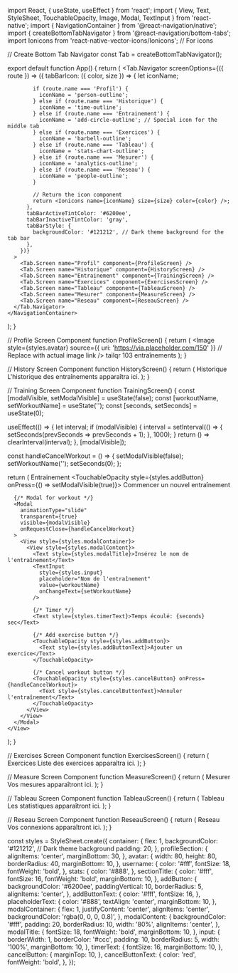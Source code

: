 import React, { useState, useEffect } from 'react';
import { View, Text, StyleSheet, TouchableOpacity, Image, Modal, TextInput } from 'react-native';
import { NavigationContainer } from '@react-navigation/native';
import { createBottomTabNavigator } from '@react-navigation/bottom-tabs';
import Ionicons from 'react-native-vector-icons/Ionicons'; // For icons

// Create Bottom Tab Navigator
const Tab = createBottomTabNavigator();

export default function App() {
  return (
    <NavigationContainer>
      <Tab.Navigator
        screenOptions={({ route }) => ({
          tabBarIcon: ({ color, size }) => {
            let iconName;

            if (route.name === 'Profil') {
              iconName = 'person-outline';
            } else if (route.name === 'Historique') {
              iconName = 'time-outline';
            } else if (route.name === 'Entrainement') {
              iconName = 'add-circle-outline'; // Special icon for the middle tab
            } else if (route.name === 'Exercices') {
              iconName = 'barbell-outline';
            } else if (route.name === 'Tableau') {
              iconName = 'stats-chart-outline';
            } else if (route.name === 'Mesurer') {
              iconName = 'analytics-outline';
            } else if (route.name === 'Reseau') {
              iconName = 'people-outline';
            }

            // Return the icon component
            return <Ionicons name={iconName} size={size} color={color} />;
          },
          tabBarActiveTintColor: '#6200ee',
          tabBarInactiveTintColor: 'gray',
          tabBarStyle: {
            backgroundColor: '#121212', // Dark theme background for the tab bar
          },
        })}
      >
        <Tab.Screen name="Profil" component={ProfileScreen} />
        <Tab.Screen name="Historique" component={HistoryScreen} />
        <Tab.Screen name="Entrainement" component={TrainingScreen} />
        <Tab.Screen name="Exercices" component={ExercisesScreen} />
        <Tab.Screen name="Tableau" component={TableauScreen} />
        <Tab.Screen name="Mesurer" component={MeasureScreen} />
        <Tab.Screen name="Reseau" component={ReseauScreen} />
      </Tab.Navigator>
    </NavigationContainer>
  );
}

// Profile Screen Component
function ProfileScreen() {
  return (
    <View style={styles.container}>
      <View style={styles.profileSection}>
        <Image
          style={styles.avatar}
          source={{ uri: 'https://via.placeholder.com/150' }} // Replace with actual image link
        />
        <Text style={styles.username}>tailqr</Text>
        <Text style={styles.stats}>103 entraînements</Text>
      </View>
    </View>
  );
}

// History Screen Component
function HistoryScreen() {
  return (
    <View style={styles.container}>
      <Text style={styles.sectionTitle}>Historique</Text>
      <Text style={styles.placeholderText}>L'historique des entraînements apparaîtra ici.</Text>
    </View>
  );
}

// Training Screen Component
function TrainingScreen() {
  const [modalVisible, setModalVisible] = useState(false);
  const [workoutName, setWorkoutName] = useState('');
  const [seconds, setSeconds] = useState(0);

  useEffect(() => {
    let interval;
    if (modalVisible) {
      interval = setInterval(() => {
        setSeconds(prevSeconds => prevSeconds + 1);
      }, 1000);
    }
    return () => clearInterval(interval);
  }, [modalVisible]);

  const handleCancelWorkout = () => {
    setModalVisible(false);
    setWorkoutName('');
    setSeconds(0);
  };

  return (
    <View style={styles.container}>
      <Text style={styles.sectionTitle}>Entrainement</Text>
      <TouchableOpacity style={styles.addButton} onPress={() => setModalVisible(true)}>
        <Text style={styles.addButtonText}>Commencer un nouvel entraînement</Text>
      </TouchableOpacity>

      {/* Modal for workout */}
      <Modal
        animationType="slide"
        transparent={true}
        visible={modalVisible}
        onRequestClose={handleCancelWorkout}
      >
        <View style={styles.modalContainer}>
          <View style={styles.modalContent}>
            <Text style={styles.modalTitle}>Insérez le nom de l'entraînement</Text>
            <TextInput
              style={styles.input}
              placeholder="Nom de l'entraînement"
              value={workoutName}
              onChangeText={setWorkoutName}
            />

            {/* Timer */}
            <Text style={styles.timerText}>Temps écoulé: {seconds} sec</Text>

            {/* Add exercise button */}
            <TouchableOpacity style={styles.addButton}>
              <Text style={styles.addButtonText}>Ajouter un exercice</Text>
            </TouchableOpacity>

            {/* Cancel workout button */}
            <TouchableOpacity style={styles.cancelButton} onPress={handleCancelWorkout}>
              <Text style={styles.cancelButtonText}>Annuler l'entraînement</Text>
            </TouchableOpacity>
          </View>
        </View>
      </Modal>
    </View>
  );
}

// Exercises Screen Component
function ExercisesScreen() {
  return (
    <View style={styles.container}>
      <Text style={styles.sectionTitle}>Exercices</Text>
      <Text style={styles.placeholderText}>Liste des exercices apparaîtra ici.</Text>
    </View>
  );
}

// Measure Screen Component
function MeasureScreen() {
  return (
    <View style={styles.container}>
      <Text style={styles.sectionTitle}>Mesurer</Text>
      <Text style={styles.placeholderText}>Vos mesures apparaîtront ici.</Text>
    </View>
  );
}

// Tableau Screen Component
function TableauScreen() {
  return (
    <View style={styles.container}>
      <Text style={styles.sectionTitle}>Tableau</Text>
      <Text style={styles.placeholderText}>Les statistiques apparaîtront ici.</Text>
    </View>
  );
}

// Reseau Screen Component
function ReseauScreen() {
  return (
    <View style={styles.container}>
      <Text style={styles.sectionTitle}>Reseau</Text>
      <Text style={styles.placeholderText}>Vos connexions apparaîtront ici.</Text>
    </View>
  );
}

const styles = StyleSheet.create({
  container: {
    flex: 1,
    backgroundColor: '#121212', // Dark theme background
    padding: 20,
  },
  profileSection: {
    alignItems: 'center',
    marginBottom: 30,
  },
  avatar: {
    width: 80,
    height: 80,
    borderRadius: 40,
    marginBottom: 10,
  },
  username: {
    color: '#fff',
    fontSize: 18,
    fontWeight: 'bold',
  },
  stats: {
    color: '#888',
  },
  sectionTitle: {
    color: '#fff',
    fontSize: 16,
    fontWeight: 'bold',
    marginBottom: 10,
  },
  addButton: {
    backgroundColor: '#6200ee',
    paddingVertical: 10,
    borderRadius: 5,
    alignItems: 'center',
  },
  addButtonText: {
    color: '#fff',
    fontSize: 16,
  },
  placeholderText: {
    color: '#888',
    textAlign: 'center',
    marginBottom: 10,
  },
  modalContainer: {
    flex: 1,
    justifyContent: 'center',
    alignItems: 'center',
    backgroundColor: 'rgba(0, 0, 0, 0.8)',
  },
  modalContent: {
    backgroundColor: '#fff',
    padding: 20,
    borderRadius: 10,
    width: '80%',
    alignItems: 'center',
  },
  modalTitle: {
    fontSize: 18,
    fontWeight: 'bold',
    marginBottom: 10,
  },
  input: {
    borderWidth: 1,
    borderColor: '#ccc',
    padding: 10,
    borderRadius: 5,
    width: '100%',
    marginBottom: 10,
  },
  timerText: {
    fontSize: 16,
    marginBottom: 10,
  },
  cancelButton: {
    marginTop: 10,
  },
  cancelButtonText: {
    color: 'red',
    fontWeight: 'bold',
  },
});


